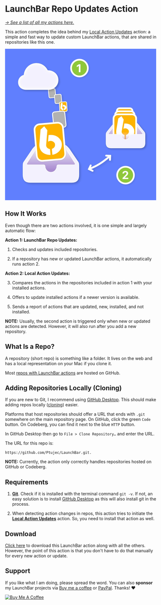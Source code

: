# LaunchBar Repo Updates Action

*[→ See a list of all my actions here.](https://ptujec.github.io/launchbar)* 

This action completes the idea behind my [Local Action Updates](https://github.com/Ptujec/LaunchBar/tree/master/Local-Action-Updates) action: a simple and fast way to update custom LaunchBar actions, that are shared in repositories like this one. 

<img src="02.jpg" width="500"/>

## How It Works

Even though there are two actions involved, it is one simple and largely automatic flow:

**Action 1: LaunchBar Repo Updates:**

1) Checks and updates included repositories.

2) If a repository has new or updated LaunchBar actions, it automatically runs action 2.

**Action 2: Local Action Updates:**

3) Compares the actions in the repositories included in action 1 with your installed actions.

4) Offers to update installed actions if a newer version is available.

5) Sends a report of actions that are updated, new, installed, and not installed.

**NOTE:** Usually, the second action is triggered only when new or updated actions are detected. However, it will also run after you add a new repository. 

## What Is a Repo?

A repository (short repo) is something like a folder. It lives on the web and has a local representation on your Mac if you clone it. 

Most [repos with LaunchBar actions](https://github.com/topics/launchbar?o=desc&s=updated) are hosted on GitHub.

## Adding Repositories Locally (Cloning)

If you are new to Git, I recommend using [GitHub Desktop](https://github.com/apps/desktop). This should make adding repos locally ([cloning](https://docs.github.com/en/repositories/creating-and-managing-repositories/cloning-a-repository)) easier.

Platforms that host repositories should offer a URL that ends with `.git` somewhere on the main repository page. On GitHub, click the green `Code` button. On Codeberg, you can find it next to the blue `HTTP` button.

In GitHub Desktop then go to `File > Clone Repository…` and enter the URL. 

The URL for this repo is: 

```
https://github.com/Ptujec/LaunchBar.git. 
```

**NOTE:** Currently, the action only correctly handles repositories hosted on GitHub or Codeberg.

## Requirements

1) **[Git](https://git-scm.com)**. Check if it is installed with the terminal command `git -v`. If not, an easy solution is to install [GitHub Desktop](https://github.com/apps/desktop) as this will also install git in the process.

2) When detecting action changes in repos, this action tries to initiate the **[Local Action Updates](https://github.com/Ptujec/LaunchBar/tree/master/Local-Action-Updates)** action. So, you need to install that action as well.

## Download

[Click here](https://github.com/Ptujec/LaunchBar/archive/refs/heads/master.zip) to download this LaunchBar action along with all the others. However, the point of this action is that you don't have to do that manually for every new action or update.

## Support

If you like what I am doing, please spread the word. You can also **sponsor** my LaunchBar projects via [Buy me a coffee](https://www.buymeacoffee.com/ptujec) or [PayPal](https://www.paypal.com/donate/?business=J3RS8S74NDJPU&no_recurring=0&currency_code=EUR). Thanks! ♥️

<a href="https://www.buymeacoffee.com/ptujec" target="_blank"><img src="https://cdn.buymeacoffee.com/buttons/v2/default-yellow.png" alt="Buy Me A Coffee" style="height: 60px !important;width: 217px !important;" ></a>
